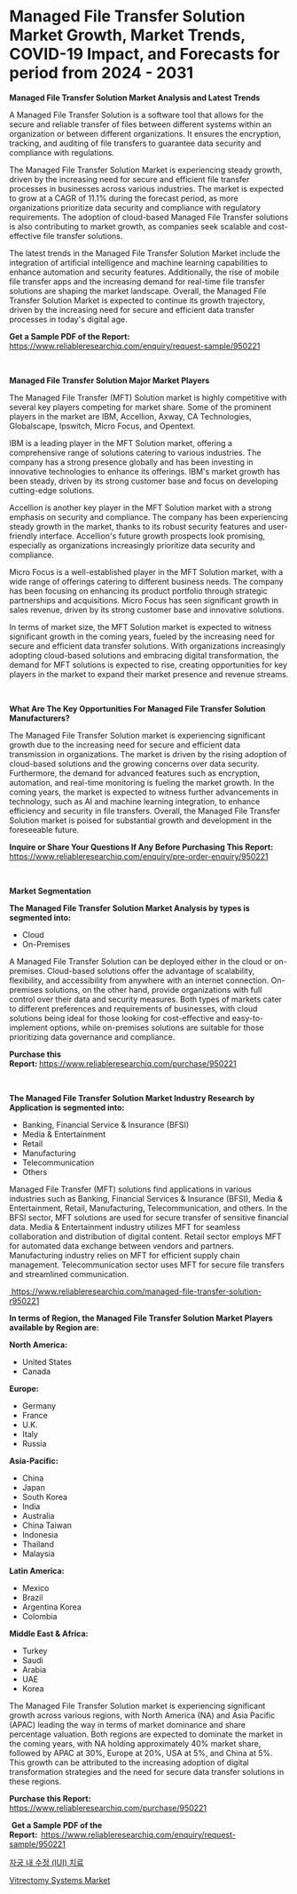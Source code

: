 <p><h1>Managed File Transfer Solution Market Growth, Market Trends, COVID-19 Impact, and Forecasts for period from 2024 - 2031</h1></p><p><strong>Managed File Transfer Solution Market Analysis and Latest Trends</strong></p>
<p><p>A Managed File Transfer Solution is a software tool that allows for the secure and reliable transfer of files between different systems within an organization or between different organizations. It ensures the encryption, tracking, and auditing of file transfers to guarantee data security and compliance with regulations.</p><p>The Managed File Transfer Solution Market is experiencing steady growth, driven by the increasing need for secure and efficient file transfer processes in businesses across various industries. The market is expected to grow at a CAGR of 11.1% during the forecast period, as more organizations prioritize data security and compliance with regulatory requirements. The adoption of cloud-based Managed File Transfer solutions is also contributing to market growth, as companies seek scalable and cost-effective file transfer solutions.</p><p>The latest trends in the Managed File Transfer Solution Market include the integration of artificial intelligence and machine learning capabilities to enhance automation and security features. Additionally, the rise of mobile file transfer apps and the increasing demand for real-time file transfer solutions are shaping the market landscape. Overall, the Managed File Transfer Solution Market is expected to continue its growth trajectory, driven by the increasing need for secure and efficient data transfer processes in today's digital age.</p></p>
<p><strong>Get a Sample PDF of the Report:&nbsp;</strong> <a href="https://www.reliableresearchiq.com/enquiry/request-sample/950221">https://www.reliableresearchiq.com/enquiry/request-sample/950221</a></p>
<p>&nbsp;</p>
<p><strong>Managed File Transfer Solution Major Market Players</strong></p>
<p><p>The Managed File Transfer (MFT) Solution market is highly competitive with several key players competing for market share. Some of the prominent players in the market are IBM, Accellion, Axway, CA Technologies, Globalscape, Ipswitch, Micro Focus, and Opentext.</p><p>IBM is a leading player in the MFT Solution market, offering a comprehensive range of solutions catering to various industries. The company has a strong presence globally and has been investing in innovative technologies to enhance its offerings. IBM's market growth has been steady, driven by its strong customer base and focus on developing cutting-edge solutions.</p><p>Accellion is another key player in the MFT Solution market with a strong emphasis on security and compliance. The company has been experiencing steady growth in the market, thanks to its robust security features and user-friendly interface. Accellion's future growth prospects look promising, especially as organizations increasingly prioritize data security and compliance.</p><p>Micro Focus is a well-established player in the MFT Solution market, with a wide range of offerings catering to different business needs. The company has been focusing on enhancing its product portfolio through strategic partnerships and acquisitions. Micro Focus has seen significant growth in sales revenue, driven by its strong customer base and innovative solutions.</p><p>In terms of market size, the MFT Solution market is expected to witness significant growth in the coming years, fueled by the increasing need for secure and efficient data transfer solutions. With organizations increasingly adopting cloud-based solutions and embracing digital transformation, the demand for MFT solutions is expected to rise, creating opportunities for key players in the market to expand their market presence and revenue streams.</p></p>
<p>&nbsp;</p>
<p><strong>What Are The Key Opportunities For Managed File Transfer Solution Manufacturers?</strong></p>
<p><p>The Managed File Transfer Solution market is experiencing significant growth due to the increasing need for secure and efficient data transmission in organizations. The market is driven by the rising adoption of cloud-based solutions and the growing concerns over data security. Furthermore, the demand for advanced features such as encryption, automation, and real-time monitoring is fueling the market growth. In the coming years, the market is expected to witness further advancements in technology, such as AI and machine learning integration, to enhance efficiency and security in file transfers. Overall, the Managed File Transfer Solution market is poised for substantial growth and development in the foreseeable future.</p></p>
<p><strong>Inquire or Share Your Questions If Any Before Purchasing This Report:</strong> <a href="https://www.reliableresearchiq.com/enquiry/pre-order-enquiry/950221">https://www.reliableresearchiq.com/enquiry/pre-order-enquiry/950221</a></p>
<p>&nbsp;</p>
<p><strong>Market Segmentation</strong></p>
<p><strong>The Managed File Transfer Solution Market Analysis by types is segmented into:</strong></p>
<p><ul><li>Cloud</li><li>On-Premises</li></ul></p>
<p><p>A Managed File Transfer Solution can be deployed either in the cloud or on-premises. Cloud-based solutions offer the advantage of scalability, flexibility, and accessibility from anywhere with an internet connection. On-premises solutions, on the other hand, provide organizations with full control over their data and security measures. Both types of markets cater to different preferences and requirements of businesses, with cloud solutions being ideal for those looking for cost-effective and easy-to-implement options, while on-premises solutions are suitable for those prioritizing data governance and compliance.</p></p>
<p><strong>Purchase this Report:&nbsp;</strong><a href="https://www.reliableresearchiq.com/purchase/950221">https://www.reliableresearchiq.com/purchase/950221</a></p>
<p>&nbsp;</p>
<p><strong>The Managed File Transfer Solution Market Industry Research by Application is segmented into:</strong></p>
<p><ul><li>Banking, Financial Service & Insurance (BFSI)</li><li>Media & Entertainment</li><li>Retail</li><li>Manufacturing</li><li>Telecommunication</li><li>Others</li></ul></p>
<p><p>Managed File Transfer (MFT) solutions find applications in various industries such as Banking, Financial Services & Insurance (BFSI), Media & Entertainment, Retail, Manufacturing, Telecommunication, and others. In the BFSI sector, MFT solutions are used for secure transfer of sensitive financial data. Media & Entertainment industry utilizes MFT for seamless collaboration and distribution of digital content. Retail sector employs MFT for automated data exchange between vendors and partners. Manufacturing industry relies on MFT for efficient supply chain management. Telecommunication sector uses MFT for secure file transfers and streamlined communication.</p></p>
<p><a href="https://www.reliableresearchiq.com/managed-file-transfer-solution-r950221">&nbsp;https://www.reliableresearchiq.com/managed-file-transfer-solution-r950221</a></p>
<p><strong>In terms of Region, the Managed File Transfer Solution Market Players available by Region are:</strong></p>
<p>
    <p> <strong> North America: </strong>
        <ul>
            <li>United States</li>
            <li>Canada</li>
        </ul>
        </p> 
    <p> <strong> Europe: </strong>
        <ul>
            <li>Germany</li>
            <li>France</li>
            <li>U.K.</li>
            <li>Italy</li>
            <li>Russia</li>
        </ul>
        </p> 
    <p> <strong> Asia-Pacific: </strong>
        <ul>
            <li>China</li>
            <li>Japan</li>
            <li>South Korea</li>
            <li>India</li>
            <li>Australia</li>
            <li>China Taiwan</li>
            <li>Indonesia</li>
            <li>Thailand</li>
            <li>Malaysia</li>
        </ul>
        </p> 
    <p> <strong> Latin America: </strong>
        <ul>
            <li>Mexico</li>
            <li>Brazil</li>
            <li>Argentina Korea</li>
            <li>Colombia</li>
        </ul>
        </p> 
    <p> <strong> Middle East & Africa: </strong>
        <ul>
            <li>Turkey</li>
            <li>Saudi</li>
            <li>Arabia</li>
            <li>UAE</li>
            <li>Korea</li>
        </ul>
    </p>
    </p>
<p><p>The Managed File Transfer Solution market is experiencing significant growth across various regions, with North America (NA) and Asia Pacific (APAC) leading the way in terms of market dominance and share percentage valuation. Both regions are expected to dominate the market in the coming years, with NA holding approximately 40% market share, followed by APAC at 30%, Europe at 20%, USA at 5%, and China at 5%. This growth can be attributed to the increasing adoption of digital transformation strategies and the need for secure data transfer solutions in these regions.</p></p>
<p><strong>Purchase this Report: </strong><a href="https://www.reliableresearchiq.com/purchase/950221">https://www.reliableresearchiq.com/purchase/950221</a></p>
<p>&nbsp;<strong>Get a Sample PDF of the Report:&nbsp;&nbsp;</strong><a href="https://www.reliableresearchiq.com/enquiry/request-sample/950221">https://www.reliableresearchiq.com/enquiry/request-sample/950221</a></p>
<p><strong></strong></p>
<p><p><a href="https://github.com/vss5505pa7z1p/Market-Research-Report-List-3/blob/main/857909681527.md">자궁 내 수정 (IUI) 치료</a></p><p><a href="https://github.com/markmellon1/Market-Research-Report-List-1/blob/main/vitrectomy-systems-market.md">Vitrectomy Systems Market</a></p></p>